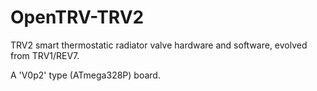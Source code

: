 # OpenTRV-TRV2
TRV2 smart thermostatic radiator valve hardware and software,
evolved from TRV1/REV7.

A 'V0p2' type (ATmega328P) board.
